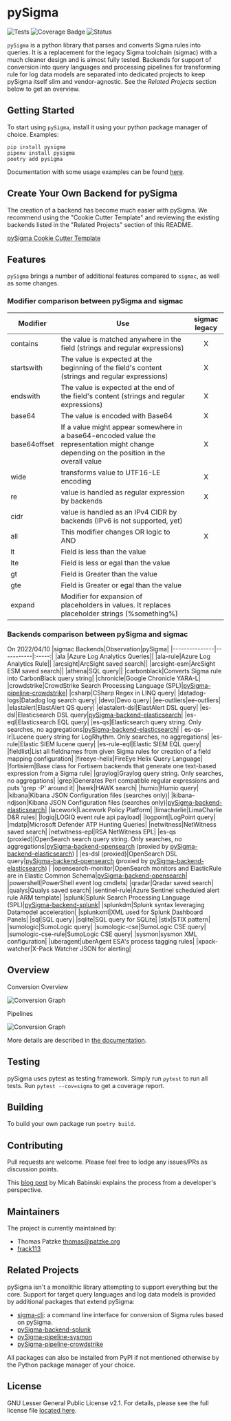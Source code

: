 # pySigma

![Tests](https://github.com/SigmaHQ/pySigma/actions/workflows/test.yml/badge.svg)
![Coverage Badge](https://img.shields.io/endpoint?url=https://gist.githubusercontent.com/thomaspatzke/11b31b4f709b6dc54a30d5203e8fe0ee/raw/SigmaHQ-pySigma-coverage.json)
![Status](https://img.shields.io/badge/Status-pre--release-orange)

`pySigma` is a python library that parses and converts Sigma rules into queries. It is a replacement
for the legacy Sigma toolchain (sigmac) with a much cleaner design and is almost fully tested.
Backends for support of conversion into query languages and processing pipelines for transforming
rule for log data models are separated into dedicated projects to keep pySigma itself slim and
vendor-agnostic. See the *Related Projects* section below to get an overview.

## Getting Started

To start using `pySigma`, install it using your python package manager of choice. Examples:

```
pip install pysigma
pipenv install pysigma
poetry add pysigma
```

Documentation with some usage examples can be found [here](https://sigmahq-pysigma.readthedocs.io/).

## Create Your Own Backend for pySigma

The creation of a backend has become much easier with pySigma. We recommend using the "Cookie Cutter Template" and reviewing the existing backends listed in the "Related Projects" section of this README.

[pySigma Cookie Cutter Template](https://github.com/SigmaHQ/cookiecutter-pySigma-backend)

## Features

`pySigma` brings a number of additional features compared to `sigmac`, as well as some changes.

### Modifier comparison between pySigma and sigmac

|Modifier|Use|sigmac legacy|
|--------|---|:-------------:|
|contains|the value is matched anywhere in the field (strings and regular expressions)|X|
|startswith|The value is expected at the beginning of the field's content (strings and regular expressions)|X|
|endswith|The value is expected at the end of the field's content (strings and regular expressions)|X|
|base64|The value is encoded with Base64|X|
|base64offset|If a value might appear somewhere in a base64-encoded value the representation might change depending on the position in the overall value|X|
|wide|transforms value to UTF16-LE encoding|X|
|re|value is handled as regular expression by backends|X|
|cidr|value is handled as an IPv4 CIDR by backends (IPv6 is not supported, yet)||
|all|This modifier changes OR logic to AND|X|
|lt|Field is less than the value||
|lte|Field is less or egal than the value||
|gt|Field is Greater than the value||
|gte|Field is Greater or egal than the value||
|expand|Modifier for expansion of placeholders in values. It replaces placeholder strings (%something%)||

### Backends comparison between pySigma and sigmac
On 2022/04/10
|sigmac Backends|Observation|pySigma|
|---------------|-----------|:-----:|
|ala |Azure Log Analytics Queries||
|ala-rule|Azure Log Analytics Rule||
|arcsight|ArcSight saved search||
|arcsight-esm|ArcSight ESM saved search||
|athena|SQL query||
|carbonblack|Converts Sigma rule into CarbonBlack query string|
|chronicle|Google Chronicle YARA-L|
|crowdstrike|CrowdStrike Search Processing Language (SPL)|[pySigma-pipeline-crowdstrike](https://github.com/SigmaHQ/pySigma-pipeline-crowdstrike)|
|csharp|CSharp Regex in LINQ query|
|datadog-logs|Datadog log search query|
|devo|Devo query|
|ee-outliers|ee-outliers|
|elastalert|ElastAlert QS query|
|elastalert-dsl|ElastAlert DSL query|
|es-dsl|Elasticsearch DSL query|[pySigma-backend-elasticsearch](https://github.com/SigmaHQ/pySigma-backend-elasticsearch)|
|es-eql|Elasticsearch EQL query|
|es-qs|Elasticsearch query string. Only searches, no aggregations|[pySigma-backend-elasticsearch](https://github.com/SigmaHQ/pySigma-backend-elasticsearch)|
| es-qs-lr|Lucene query string for LogRhythm. Only searches, no aggregations|
|es-rule|Elastic SIEM lucene query|
|es-rule-eql|Elastic SIEM EQL query|
|fieldlist|List all fieldnames from given Sigma rules for creation of a field mapping configuration|
|fireeye-helix|FireEye Helix Query Language|
|fortisiem|Base class for Fortisem backends that generate one text-based expression from a Sigma rule|
|graylog|Graylog query string. Only searches, no aggregations|
|grep|Generates Perl compatible regular expressions and puts 'grep -P' around it|
|hawk|HAWK search|
|humio|Humio query|
|kibana|Kibana JSON Configuration files (searches only)|
|kibana-ndjson|Kibana JSON Configuration files (searches only)|[pySigma-backend-elasticsearch](https://github.com/SigmaHQ/pySigma-backend-elasticsearch)|
|lacework|Lacework Policy Platform|
|limacharlie|LimaCharlie D&R rules|
|logiq|LOGIQ event rule api payload|
|logpoint|LogPoint query|
|mdatp|Microsoft Defender ATP Hunting Queries|
|netwitness|NetWitness saved search|
|netwitness-epl|RSA NetWitness EPL|
|es-qs (proxied)|OpenSearch search query string. Only searches, no aggregations|[pySigma-backend-opensearch](https://github.com/SigmaHQ/pySigma-backend-opensearch) (proxied by [pySigma-backend-elasticsearch](https://github.com/SigmaHQ/pySigma-backend-elasticsearch)) |
|es-dsl (proxied)|OpenSearch DSL query|[pySigma-backend-opensearch](https://github.com/SigmaHQ/pySigma-backend-opensearch) (proxied by [pySigma-backend-elasticsearch](https://github.com/SigmaHQ/pySigma-backend-elasticsearch)) |
|opensearch-monitor|OpenSearch monitors and ElasticRule are in Elastic Common Schema|[pySigma-backend-opensearch](https://github.com/SigmaHQ/pySigma-backend-opensearch)|
|powershell|PowerShell event log cmdlets|
|qradar|Qradar saved search|
|qualys|Qualys saved search|
|sentinel-rule|Azure Sentinel scheduled alert rule ARM template|
|splunk|Splunk Search Processing Language (SPL)|[pySigma-backend-splunk](https://github.com/SigmaHQ/pySigma-backend-splunk)|
|splunkdm|Splunk syntax leveraging Datamodel acceleration|
|splunkxml|XML used for Splunk Dashboard Panels|
|sql|SQL query|
|sqlite|SQL query for SQLite|
|stix|STIX pattern|
|sumologic|SumoLogic query|
|sumologic-cse|SumoLogic CSE query|
|sumologic-cse-rule|SumoLogic CSE query|
|sysmon|sysmon XML configuration|
|uberagent|uberAgent ESA's process tagging rules|
|xpack-watcher|X-Pack Watcher JSON for alerting|

## Overview

Conversion Overview

![Conversion Graph](/docs/images/conversion.png)

Pipelines

![Conversion Graph](/docs/images/pipelines.png)

More details are described in [the documentation](https://sigmahq-pysigma.readthedocs.io/).

## Testing

pySigma uses pytest as testing framework. Simply run `pytest` to run all tests. Run `pytest
--cov=sigma` to get a coverage report.

## Building

To build your own package run `poetry build`.

## Contributing

Pull requests are welcome. Please feel free to lodge any issues/PRs as discussion points.

This [blog post](https://medium.com/@micahbabinski/creating-a-sigma-backend-for-fun-and-no-profit-ed16d20da142) by Micah Babinski explains the process from a developer's perspective. 

## Maintainers

The project is currently maintained by:

- Thomas Patzke <thomas@patzke.org>
- [frack113](https://github.com/frack113)

## Related Projects

pySigma isn't a monolithic library attempting to support everything but the core. Support for target
query languages and log data models is provided by additional packages that extend pySigma:

* [sigma-cli](https://github.com/SigmaHQ/sigma-cli): a command line interface for conversion of
  Sigma rules based on pySigma.
* [pySigma-backend-splunk](https://github.com/SigmaHQ/pySigma-backend-splunk)
* [pySigma-pipeline-sysmon](https://github.com/SigmaHQ/pySigma-pipeline-sysmon)
* [pySigma-pipeline-crowdstrike](https://github.com/SigmaHQ/pySigma-pipeline-crowdstrike)

All packages can also be installed from PyPI if not mentioned otherwise by the Python package
manager of your choice.

## License

GNU Lesser General Public License v2.1. For details, please see the full license file [located here](https://github.com/SigmaHQ/pySigma/blob/main/LICENSE).
